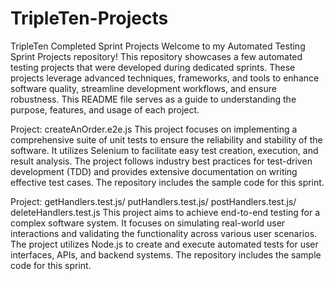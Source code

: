 # TripleTen-Projects
TripleTen Completed Sprint Projects 
Welcome to my Automated Testing Sprint Projects repository! This repository showcases a few automated testing projects that were developed during dedicated sprints. These projects leverage advanced techniques, frameworks, and tools to enhance software quality, streamline development workflows, and ensure robustness. This README file serves as a guide to understanding the purpose, features, and usage of each project.

Project: createAnOrder.e2e.js 
This project focuses on implementing a comprehensive suite of unit tests to ensure the reliability and stability of the software. It utilizes Selenium to facilitate easy test creation, execution, and result analysis. The project follows industry best practices for test-driven development (TDD) and provides extensive documentation on writing effective test cases. The repository includes the sample code for this sprint. 

Project: getHandlers.test.js/ putHandlers.test.js/ postHandlers.test.js/ deleteHandlers.test.js
This project aims to achieve end-to-end testing for a complex software system. It focuses on simulating real-world user interactions and validating the functionality across various user scenarios. The project utilizes Node.js to create and execute automated tests for user interfaces, APIs, and backend systems. The repository includes the sample code for this sprint. 

